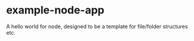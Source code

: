 example-node-app
================

A hello world for node, designed to be a template for file/folder structures etc.